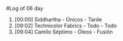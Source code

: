 #Log of 06 day

1. [00:00] Siddhartha - Únicos - Tarde
1. [09:02] Technicolor Fabrics - Todo - Todo
1. [09:04] Camilo Séptimo - Óleos - Fusión
